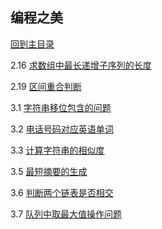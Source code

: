 ## 编程之美

[回到主目录](https://github.com/luofengmacheng/algorithms)

2.16 [求数组中最长递增子序列的长度](https://github.com/luofengmacheng/algorithms/blob/master/bop/2.16.md)

2.19 [区间重合判断](https://github.com/luofengmacheng/algorithms/blob/master/bop/2.19.md)

3.1 [字符串移位包含的问题](https://github.com/luofengmacheng/algorithms/blob/master/bop/3.1.md)

3.2 [电话号码对应英语单词](https://github.com/luofengmacheng/algorithms/blob/master/bop/3.2.md)

3.3 [计算字符串的相似度](https://github.com/luofengmacheng/algorithms/blob/master/bop/3.3.md)

3.5 [最短摘要的生成](https://github.com/luofengmacheng/algorithms/blob/master/bop/3.5.md)

3.6 [判断两个链表是否相交](https://github.com/luofengmacheng/algorithms/blob/master/bop/3.6.md)

3.7 [队列中取最大值操作问题](https://github.com/luofengmacheng/algorithms/blob/master/bop/3.7.md)

